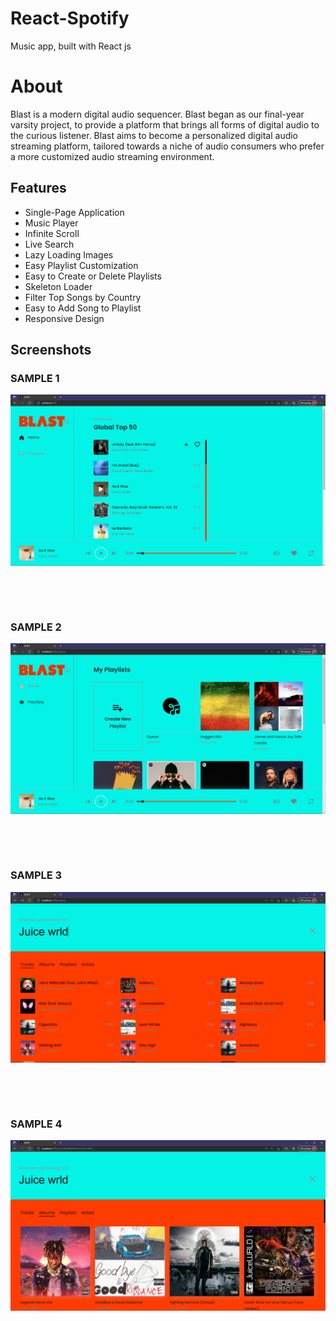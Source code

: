 # React-Spotify
Music app, built with React js

# About
Blast is a modern digital audio sequencer. Blast began as our final-year varsity project, to provide a platform that brings all forms of digital audio to the curious listener. Blast aims to become a personalized digital audio streaming platform, tailored towards a niche of audio consumers who prefer a more customized audio streaming environment.

## Features
- Single-Page Application
- Music Player
- Infinite Scroll
- Live Search
- Lazy Loading Images
- Easy Playlist Customization
- Easy to Create or Delete Playlists
- Skeleton Loader
- Filter Top Songs by Country
- Easy to Add Song to Playlist
- Responsive Design

## Screenshots

### SAMPLE 1
![](./screenshots/1.PNG)
<pre>



</pre>
### SAMPLE 2
![](./screenshots/2.PNG)
<pre>



</pre>
### SAMPLE 3
![](./screenshots/3.PNG)
<pre>



</pre>
### SAMPLE 4
![](./screenshots/4.PNG)
<pre>


